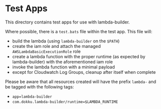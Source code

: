 # Test Apps

This directory contains test apps for use with lambda-builder.

Where possible, there is a `test.bats` file within the test app. This file will:

- build the lambda (using `lambda-builder` on the `$PATH`)
- create the iam role and attach the managed `AWSLambdaBasicExecutionRole` role
- create a lambda function with the proper runtime (as expected by lambda-builder) with the aforementioned iam role
- invoke the lambda function with a minimal payload
- except for Cloudwatch Log Groups, cleanup after itself when complete

Please be aware that all resources created will have the prefix `lambda-` and be tagged with the following tags:

- `app=lambda-builder`
- `com.dokku.lambda-builder/runtime=$LAMBDA_RUNTIME`
